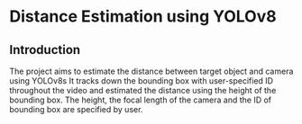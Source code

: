 # Distance Estimation using YOLOv8

## Introduction
The project aims to estimate the distance between target object and camera using YOLOv8s
It tracks down the bounding box with user-specified ID throughout the video and estimated the distance using the height of the bounding box.
The height, the focal length of the camera and the ID of bounding box are specified by user.
